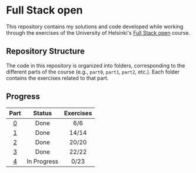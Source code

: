 # Full Stack open

This repository contains my solutions and code developed while working through the exercises of the University of Helsinki's [Full Stack open](https://fullstackopen.com/en/) course.

## Repository Structure

The code in this repository is organized into folders, corresponding to the different parts of the course (e.g., `part0`, `part1`, `part2`, etc.). Each folder contains the exercises related to that part.

## Progress

| Part          | Status      | Exercises |
| :-----------: | :---------: | :-------: |
| [0](./part0/) | Done        | 6/6       |
| [1](./part1/) | Done        | 14/14     |
| [2](./part2/) | Done        | 20/20     |
| [3](./part3/) | Done        | 22/22     |
| [4](./part4/) | In Progress | 0/23      |